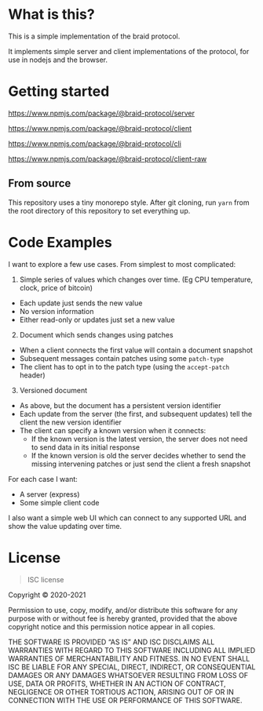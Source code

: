# What is this?

This is a simple implementation of the braid protocol.

It implements simple server and client implementations of the protocol, for use in nodejs and the browser.

# Getting started

https://www.npmjs.com/package/@braid-protocol/server

https://www.npmjs.com/package/@braid-protocol/client

https://www.npmjs.com/package/@braid-protocol/cli

https://www.npmjs.com/package/@braid-protocol/client-raw

## From source

This repository uses a tiny monorepo style. After git cloning, run `yarn` from the root directory of this repository to set everything up.

# Code Examples

I want to explore a few use cases. From simplest to most complicated:

1. Simple series of values which changes over time. (Eg CPU temperature, clock, price of bitcoin)
  - Each update just sends the new value
  - No version information
  - Either read-only or updates just set a new value
2. Document which sends changes using patches
  - When a client connects the first value will contain a document snapshot
  - Subsequent messages contain patches using some `patch-type`
  - The client has to opt in to the patch type (using the `accept-patch` header)
3. Versioned document
  - As above, but the document has a persistent version identifier
  - Each update from the server (the first, and subsequent updates) tell the client the new version identifier
  - The client can specify a known version when it connects:
    - If the known version is the latest version, the server does not need to send data in its initial response
    - If the known version is old the server decides whether to send the missing intervening patches or just send the client a fresh snapshot

For each case I want:

- A server (express)
- Some simple client code

I also want a simple web UI which can connect to any supported URL and show the value updating over time.


# License

> ISC license

Copyright © 2020-2021

Permission to use, copy, modify, and/or distribute this software for any purpose with or without fee is hereby granted, provided that the above copyright notice and this permission notice appear in all copies.

THE SOFTWARE IS PROVIDED “AS IS” AND ISC DISCLAIMS ALL WARRANTIES WITH REGARD TO THIS SOFTWARE INCLUDING ALL IMPLIED WARRANTIES OF MERCHANTABILITY AND FITNESS. IN NO EVENT SHALL ISC BE LIABLE FOR ANY SPECIAL, DIRECT, INDIRECT, OR CONSEQUENTIAL DAMAGES OR ANY DAMAGES WHATSOEVER RESULTING FROM LOSS OF USE, DATA OR PROFITS, WHETHER IN AN ACTION OF CONTRACT, NEGLIGENCE OR OTHER TORTIOUS ACTION, ARISING OUT OF OR IN CONNECTION WITH THE USE OR PERFORMANCE OF THIS SOFTWARE.
